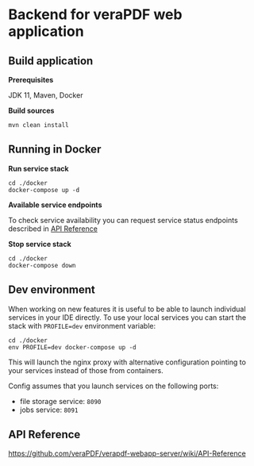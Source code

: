 # Backend for veraPDF web application

## Build application

**Prerequisites**

JDK 11, Maven, Docker

**Build sources**

```
mvn clean install
```

## Running in Docker

**Run service stack**
```
cd ./docker
docker-compose up -d
```

**Available service endpoints**

To check service availability you can request service status endpoints described in [API Reference](https://github.com/veraPDF/verapdf-webapp-server/wiki/API-Reference#status)

**Stop service stack**
```
cd ./docker
docker-compose down
```

## Dev environment
When working on new features it is useful to be able to launch individual services in your IDE directly. 
To use your local services you can start the stack with `PROFILE=dev` environment variable:
```
cd ./docker
env PROFILE=dev docker-compose up -d
```
This will launch the nginx proxy with alternative configuration pointing to your services instead of those from 
containers.

Config assumes that you launch services on the following ports:

 * file storage service: `8090`
 * jobs service: `8091`
 
 ## API Reference
 https://github.com/veraPDF/verapdf-webapp-server/wiki/API-Reference
